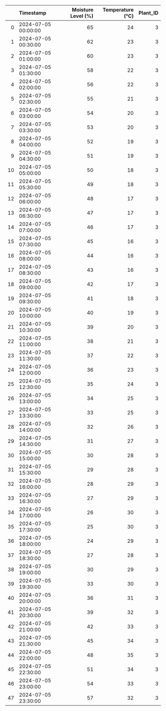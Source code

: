 |    | Timestamp           |   Moisture Level (%) |   Temperature (°C) |   Plant_ID |
|---:|:--------------------|---------------------:|-------------------:|-----------:|
|  0 | 2024-07-05 00:00:00 |                   65 |                 24 |          3 |
|  1 | 2024-07-05 00:30:00 |                   62 |                 23 |          3 |
|  2 | 2024-07-05 01:00:00 |                   60 |                 23 |          3 |
|  3 | 2024-07-05 01:30:00 |                   58 |                 22 |          3 |
|  4 | 2024-07-05 02:00:00 |                   56 |                 22 |          3 |
|  5 | 2024-07-05 02:30:00 |                   55 |                 21 |          3 |
|  6 | 2024-07-05 03:00:00 |                   54 |                 20 |          3 |
|  7 | 2024-07-05 03:30:00 |                   53 |                 20 |          3 |
|  8 | 2024-07-05 04:00:00 |                   52 |                 19 |          3 |
|  9 | 2024-07-05 04:30:00 |                   51 |                 19 |          3 |
| 10 | 2024-07-05 05:00:00 |                   50 |                 18 |          3 |
| 11 | 2024-07-05 05:30:00 |                   49 |                 18 |          3 |
| 12 | 2024-07-05 06:00:00 |                   48 |                 17 |          3 |
| 13 | 2024-07-05 06:30:00 |                   47 |                 17 |          3 |
| 14 | 2024-07-05 07:00:00 |                   46 |                 17 |          3 |
| 15 | 2024-07-05 07:30:00 |                   45 |                 16 |          3 |
| 16 | 2024-07-05 08:00:00 |                   44 |                 16 |          3 |
| 17 | 2024-07-05 08:30:00 |                   43 |                 16 |          3 |
| 18 | 2024-07-05 09:00:00 |                   42 |                 17 |          3 |
| 19 | 2024-07-05 09:30:00 |                   41 |                 18 |          3 |
| 20 | 2024-07-05 10:00:00 |                   40 |                 19 |          3 |
| 21 | 2024-07-05 10:30:00 |                   39 |                 20 |          3 |
| 22 | 2024-07-05 11:00:00 |                   38 |                 21 |          3 |
| 23 | 2024-07-05 11:30:00 |                   37 |                 22 |          3 |
| 24 | 2024-07-05 12:00:00 |                   36 |                 23 |          3 |
| 25 | 2024-07-05 12:30:00 |                   35 |                 24 |          3 |
| 26 | 2024-07-05 13:00:00 |                   34 |                 25 |          3 |
| 27 | 2024-07-05 13:30:00 |                   33 |                 25 |          3 |
| 28 | 2024-07-05 14:00:00 |                   32 |                 26 |          3 |
| 29 | 2024-07-05 14:30:00 |                   31 |                 27 |          3 |
| 30 | 2024-07-05 15:00:00 |                   30 |                 28 |          3 |
| 31 | 2024-07-05 15:30:00 |                   29 |                 28 |          3 |
| 32 | 2024-07-05 16:00:00 |                   28 |                 29 |          3 |
| 33 | 2024-07-05 16:30:00 |                   27 |                 29 |          3 |
| 34 | 2024-07-05 17:00:00 |                   26 |                 30 |          3 |
| 35 | 2024-07-05 17:30:00 |                   25 |                 30 |          3 |
| 36 | 2024-07-05 18:00:00 |                   24 |                 29 |          3 |
| 37 | 2024-07-05 18:30:00 |                   27 |                 28 |          3 |
| 38 | 2024-07-05 19:00:00 |                   30 |                 29 |          3 |
| 39 | 2024-07-05 19:30:00 |                   33 |                 30 |          3 |
| 40 | 2024-07-05 20:00:00 |                   36 |                 31 |          3 |
| 41 | 2024-07-05 20:30:00 |                   39 |                 32 |          3 |
| 42 | 2024-07-05 21:00:00 |                   42 |                 33 |          3 |
| 43 | 2024-07-05 21:30:00 |                   45 |                 34 |          3 |
| 44 | 2024-07-05 22:00:00 |                   48 |                 35 |          3 |
| 45 | 2024-07-05 22:30:00 |                   51 |                 34 |          3 |
| 46 | 2024-07-05 23:00:00 |                   54 |                 33 |          3 |
| 47 | 2024-07-05 23:30:00 |                   57 |                 32 |          3 |